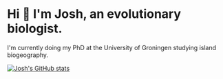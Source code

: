 # Hi :wave: I'm Josh, an evolutionary biologist.

I'm currently doing my PhD at the University of Groningen studying island biogeography.

[![Josh's GitHub stats](https://github-readme-stats.vercel.app/api?username=joshwlambert&show_icons=true&theme=gruvbox)](https://github.com/anuraghazra/github-readme-stats)
